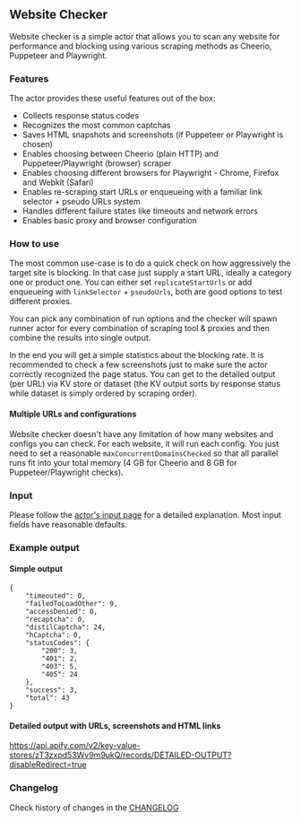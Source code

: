## Website Checker

Website checker is a simple actor that allows you to scan any website for performance and blocking using various scraping methods as Cheerio, Puppeteer and Playwright.

### Features

The actor provides these useful features out of the box:

- Collects response status codes
- Recognizes the most common captchas
- Saves HTML snapshots and screenshots (if Puppeteer or Playwright is chosen)
- Enables choosing between Cheerio (plain HTTP) and Puppeteer/Playwright (browser) scraper
- Enables choosing different browsers for Playwright - Chrome, Firefox and Webkit (Safari)
- Enables re-scraping start URLs or enqueueing with a familiar link selector + pseudo URLs system
- Handles different failure states like timeouts and network errors
- Enables basic proxy and browser configuration

### How to use

The most common use-case is to do a quick check on how aggressively the target site is blocking. In that case just supply a start URL, ideally a category one or product one. You can either set `replicateStartUrls` or add enqueueing with `linkSelector` + `pseudoUrls`, both are good options to test different proxies.

You can pick any combination of run options and the checker will spawn runner actor for every combination of scraping tool & proxies and then combine the results into single output.

In the end you will get a simple statistics about the blocking rate. It is recommended to check a few screenshots just to make sure the actor correctly recognized the page status. You can get to the detailed output (per URL) via KV store or dataset (the KV output sorts by response status while dataset is simply ordered by scraping order).

#### Multiple URLs and configurations
Website checker doesn't have any limitation of how many websites and configs you can check. For each website, it will run each config. You just need to set a reasonable `maxConcurrentDomainsChecked` so that all parallel runs fit into your total memory (4 GB for Cheerio and 8 GB for Puppeteer/Playwright checks).

### Input

Please follow the [actor's input page](https://apify.com/lukaskrivka/website-checker/input-schema) for a detailed explanation. Most input fields have reasonable defaults.

### Example output

#### Simple output

```
{
    "timeouted": 0,
    "failedToLoadOther": 9,
    "accessDenied": 0,
    "recaptcha": 0,
    "distilCaptcha": 24,
    "hCaptcha": 0, 
    "statusCodes": {
        "200": 3,
        "401": 2,
        "403": 5,
        "405": 24
    },
    "success": 3,
    "total": 43
}
```

#### Detailed output with URLs, screenshots and HTML links
<https://api.apify.com/v2/key-value-stores/zT3zxpd53Wv9m9ukQ/records/DETAILED-OUTPUT?disableRedirect=true>

### Changelog

Check history of changes in the [CHANGELOG](https://github.com/metalwarrior665/actor-website-checker/blob/master/CHANGELOG.md)
